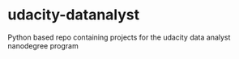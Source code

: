 # udacity-datanalyst
Python based repo containing projects for the udacity data analyst nanodegree program
